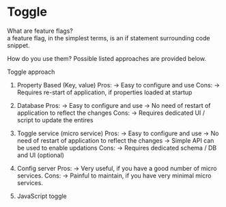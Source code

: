 # Toggle

What are feature flags?  
a feature flag, in the simplest terms, is an if statement surrounding code snippet.

How do you use them? 
Possible listed approaches are provided below.


Toggle approach

1. Property Based (Key, value)
   Pros:
    -> Easy to configure and use
   Cons:
    -> Requires re-start of application, if properties loaded at startup
2. Database
   Pros:
    -> Easy to configure and use
    -> No need of restart of application to reflect the changes
   Cons:
    -> Requires dedicated UI / script to update the entires
3. Toggle service (micro service)
   Pros:
    -> Easy to configure and use
    -> No need of restart of application to reflect the changes
    -> Simple API can be used to enable updations
   Cons:
    -> Requires dedicated schema / DB and UI (optional)

4. Config server
   Pros:
    -> Very useful, if you have a good number of micro services.
   Cons:
    -> Painful to maintain, if you have very minimal micro services.


5. JavaScript toggle
